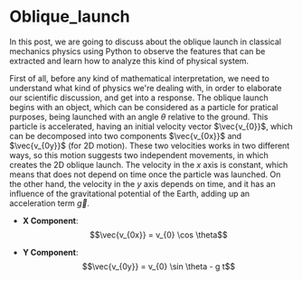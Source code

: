 # Oblique_launch
In this post, we are going to discuss about the oblique launch in classical mechanics physics using Python to observe the features that can be extracted and learn how to analyze this kind of physical system.

First of all, before any kind of mathematical interpretation, we need to understand what kind of physics we're dealing with, in order to elaborate our scientific discussion, and get into a response. The oblique launch begins with an object, which can be considered as a particle for pratical purposes, being launched with an angle $\theta$ relative to the ground. This particle is accelerated, having an initial velocity vector $\vec{v_{0}}$, which can be decomposed into two components $\vec{v_{0x}}$ and $\vec{v_{0y}}$ (for 2D motion). These two velocities works in two different ways, so this motion suggests two independent movements, in which creates the 2D oblique launch. The velocity in the $x$ axis is constant, which means that does not depend on time once the particle was launched. On the other hand, the velocity in the $y$ axis depends on time, and it has an influence of the gravitational potential of the Earth, adding up an acceleration term $\vec{g}$.

- **X Component**:
  $$\vec{v_{0x}} = v_{0} \cos \theta$$

- **Y Component**:
  $$\vec{v_{0y}} = v_{0} \sin \theta - g t$$

  
